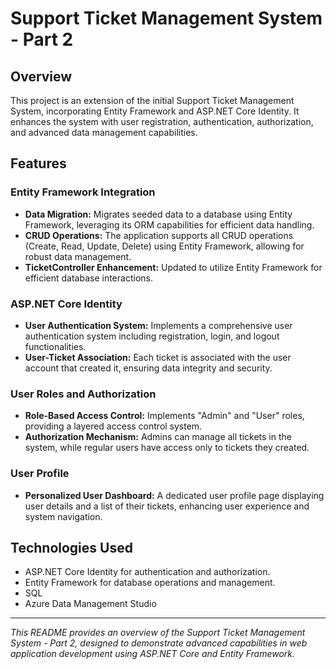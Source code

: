 # Support Ticket Management System - Part 2

## Overview
This project is an extension of the initial Support Ticket Management System, incorporating Entity Framework and ASP.NET Core Identity. It enhances the system with user registration, authentication, authorization, and advanced data management capabilities.

## Features

### Entity Framework Integration
- **Data Migration:** Migrates seeded data to a database using Entity Framework, leveraging its ORM capabilities for efficient data handling.
- **CRUD Operations:** The application supports all CRUD operations (Create, Read, Update, Delete) using Entity Framework, allowing for robust data management.
- **TicketController Enhancement:** Updated to utilize Entity Framework for efficient database interactions.

### ASP.NET Core Identity
- **User Authentication System:** Implements a comprehensive user authentication system including registration, login, and logout functionalities.
- **User-Ticket Association:** Each ticket is associated with the user account that created it, ensuring data integrity and security.

### User Roles and Authorization
- **Role-Based Access Control:** Implements "Admin" and "User" roles, providing a layered access control system.
- **Authorization Mechanism:** Admins can manage all tickets in the system, while regular users have access only to tickets they created.

### User Profile
- **Personalized User Dashboard:** A dedicated user profile page displaying user details and a list of their tickets, enhancing user experience and system navigation.

## Technologies Used
- ASP.NET Core Identity for authentication and authorization.
- Entity Framework for database operations and management.
- SQL
- Azure Data Management Studio

---

*This README provides an overview of the Support Ticket Management System - Part 2, designed to demonstrate advanced capabilities in web application development using ASP.NET Core and Entity Framework.*
